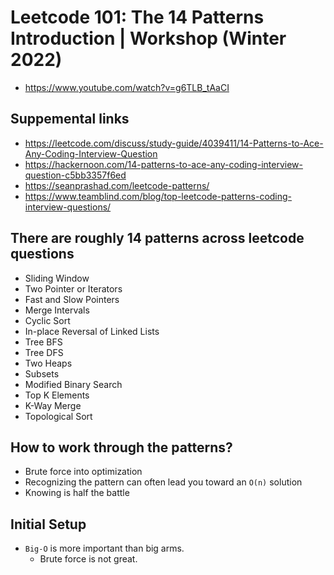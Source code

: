 # Leetcode 101: The 14 Patterns Introduction | Workshop (Winter 2022)

- https://www.youtube.com/watch?v=g6TLB_tAaCI

## Suppemental links

- https://leetcode.com/discuss/study-guide/4039411/14-Patterns-to-Ace-Any-Coding-Interview-Question
- https://hackernoon.com/14-patterns-to-ace-any-coding-interview-question-c5bb3357f6ed
- https://seanprashad.com/leetcode-patterns/
- https://www.teamblind.com/blog/top-leetcode-patterns-coding-interview-questions/

## There are roughly 14 patterns across leetcode questions

- Sliding Window
- Two Pointer or Iterators
- Fast and Slow Pointers
- Merge Intervals
- Cyclic Sort
- In-place Reversal of Linked Lists
- Tree BFS
- Tree DFS
- Two Heaps
- Subsets
- Modified Binary Search
- Top K Elements
- K-Way Merge
- Topological Sort 

## How to work through the patterns?

- Brute force into optimization
- Recognizing the pattern can often lead you toward an `O(n)` solution
- Knowing is half the battle

## Initial Setup

- `Big-O` is more important than big arms. 
    - Brute force is not great.